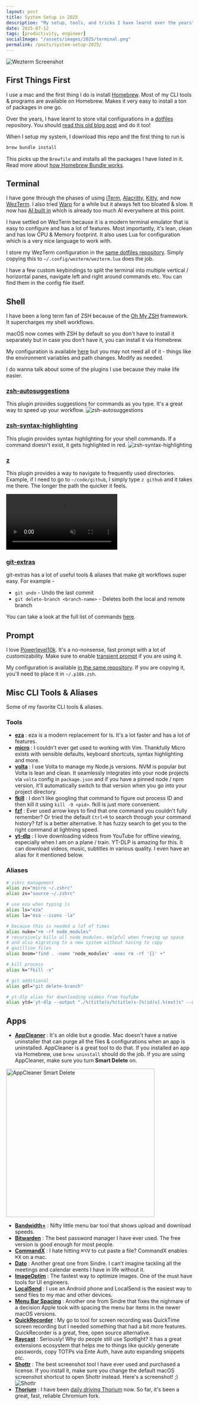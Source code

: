 ```yaml
---
layout: post
title: System Setup in 2025
description: "My setup, tools, and tricks I have learnt over the years"
date: 2025-07-12
tags: [productivity, engineer]
socialImage: "/assets/images/2025/terminal.png"
permalink: /posts/system-setup-2025/
---
```


![Wezterm Screenshot](/assets/images/2025/terminal.png)

## First Things First
I use a mac and the first thing I do is install [Homebrew](https://brew.sh/). Most of my CLI tools & programs are available on Homebrew. Makes it very easy to install a ton of packages in one go. 

Over the years, I have learnt to store vital configurations in a [dotfiles](https://github.com/praveenpuglia/dotfiles) repository. You should [read this old blog post](https://blog.smalleycreative.com/using-git-and-github-to-manage-your-dotfiles/) and do it too! 

When I setup my system, I download this repo and the first thing to run is 
```sh
brew bundle install
```
This picks up the `Brewfile` and installs all the packages I have listed in it. Read more about [how Homebrew Bundle works](https://docs.brew.sh/Brew-Bundle-and-Brewfile).

## Terminal
I have gone through the phases of using [iTerm](https://iterm2.com/), [Alacritty](https://github.com/alacritty/alacritty), [Kitty](https://sw.kovidgoyal.net/kitty/), and now [WezTerm](https://wezterm.org/). I also tried [Warp](https://www.warp.dev/) for a while but it always felt too bloated & slow. It now has [AI built in](https://www.warp.dev/warp-ai) which is already too much AI everywhere at this point. 

I have settled on WezTerm because it is a modern terminal emulator that is easy to configure and has a lot of features. Most importantly, it's lean, clean and has low CPU & Memory footprint. It also uses Lua for configuration which is a very nice language to work with. 

I store my WezTerm configuration in the [same dotfiles repository](https://github.com/praveenpuglia/dotfiles/blob/master/wezterm.lua). Simply copying this to `~/.config/wezterm/wezterm.lua` does the job.

I have a few custom keybindings to split the terminal into multiple vertical / horizontal panes, navigate left and right around commands etc. You can find them in the config file itself. 

## Shell
I have been a long term fan of ZSH because of the [Oh My ZSH](https://ohmyz.sh/) framework. It supercharges my shell workflows. 

macOS now comes with ZSH by default so you don't have to install it separately but in case you don't have it, you can install it via Homebrew.

My configuration is available [here](https://github.com/praveenpuglia/dotfiles/blob/master/.zshrc) but you may not need all of it - things like the environment variables and path changes. Modify as needed.

I do wanna talk about some of the plugins I use because they make life easier. 

### [zsh-autosuggestions](https://github.com/zsh-users/zsh-autosuggestions)
This plugin provides suggestions for commands as you type. It's a great way to speed up your workflow.
![zsh-autosuggestions](/assets/images/2025/zsh-autosuggestions.png)

### [zsh-syntax-highlighting](https://github.com/zsh-users/zsh-syntax-highlighting)
This plugin provides syntax highlighting for your shell commands. If a command doesn't exist, it gets highlighted in red.
![zsh-syntax-highlighting](/assets/images/2025/zsh-syntax-highlighting.png)

### [z](https://github.com/agkozak/zsh-z)
This plugin provides a way to navigate to frequently used directories. Example, if I need to go to `~/code/github`, I simply type `z github` and it takes me there. The longer the path the quicker it feels. 

<video src="/assets/images/2025/zsh-z.mp4" autoplay loop muted playsinline></video>

### [git-extras](https://github.com/tj/git-extras)
git-extras has a lot of useful tools & aliases that make git workflows super easy. For example - 
- `git undo` - Undo the last commit
- `git delete-branch <branch-name>` - Deletes both the local and remote branch

You can take a look at the full list of commands [here](https://github.com/tj/git-extras/blob/main/Commands.md).

## Prompt
I love [Powerlevel10k](https://github.com/romkatv/powerlevel10k). It's a no-nonsense, fast prompt with a lot of customizability. Make sure to enable [transient prompt](https://github.com/romkatv/powerlevel10k#transient-prompt) if you are using it. 

My configuration is available [in the same repository](https://github.com/praveenpuglia/dotfiles/blob/master/.p10k.zsh). If you are copying it, you'll need to place it in `~/.p10k.zsh`.

## Misc CLI Tools & Aliases
Some of my favorite CLI tools & aliases.

### Tools

- **[eza](https://github.com/eza-community/eza)** : eza is a modern replacement for ls. It's a lot faster and has a lot of features.  
- **[micro](https://github.com/zyedidia/micro)** : I couldn't ever get used to working with Vim. Thankfully Micro exists with sensible defaults, keyboard shortcuts, syntax highlighting and more. 
- **[volta](https://volta.sh/)** : I use Volta to manage my Node.js versions. NVM is popular but Volta is lean and clean. It seamlessly integrates into your node projects via `volta` config in `package.json` and if you have a pinned node / npm version, it'll automatically switch to that version when you go into your project directory. 
- **[fkill](https://github.com/sindresorhus/fkill-cli)** : I don't like googling that command to figure out process ID and then kill it using `kill -9 <pid>`. fkill is just more convenient.
- **[fzf](https://github.com/junegunn/fzf)** : Ever used arrow keys to find that one command you couldn't fully remember? Or tried the default `Ctrl+R` to search through your command history? fzf is a better alternative. It has fuzzy search to get you to the right command at lightning speed.
- **[yt-dlp](https://github.com/yt-dlp/yt-dlp)** : I love downloading videos from YouTube for offline viewing, especially when I am on a plane / train. YT-DLP is amazing for this. It can download videos, music, subtitles in various quality. I even have an alias for it mentioned below. 

### Aliases
```sh
# zshrc management
alias zc="micro ~/.zshrc"
alias zs="source ~/.zshrc"

# use eza when typing ls
alias ls="eza"
alias la="eza --icons -la"

# because this is needed a lof of times
alias nuke="rm -rf node_modules"
# recursively kills all node_modules. Helpful when freeing up space
# and also migrating to a new system without having to copy
# gazillion files
alias boom="find . -name "node_modules" -exec rm -rf '{}' +"

# kill process
alias k="fkill -v"

# git additional 
alias gdl="git delete-branch"

# yt-dlp alias for downloading videos from YouTube
alias ytd='yt-dlp --output "./%(title)s/%(title)s-[%(id)s].%(ext)s" --all-subs -f "bestvideo[ext=mp4]+bestaudio[ext=m4a]/mp4"'
```

## Apps

- **[AppCleaner](https://freemacsoft.net/appcleaner/)** : It's an oldie but a goodie. Mac doesn't have a native uninstaller that can purge all the files & configurations when an app is uninstalled. AppCleaner is a great tool to do that. If you installed an app via Homebrew, use `brew uninstall` should do the job. If you are using AppCleaner, make sure you turn **Smart Delete** on. 

<img width="400" src="/assets/images/2025/appcleaner-smart-delete.png" alt="AppCleaner Smart Delete">

- **[Bandwidth+](https://apps.apple.com/us/app/bandwidth/id490461369?mt=12)** : Nifty little menu bar tool that shows upload and download speeds.
- **[Bitwarden](https://bitwarden.com/)** : The best password manager I have ever used. The free version is good enough for most people.
- **[CommandX](https://sindresorhus.com/command-x)** : I hate hitting <kbd>⌘</kbd><kbd>⌥</kbd><kbd>V</kbd> to cut paste a file? CommandX enables <kbd>⌘</kbd><kbd>X</kbd> on a mac. 
- **[Dato](https://sindresorhus.com/dato)** : Another great one from Sindre. I can't imagine tackling all the meetings and calendar events I have in life without it. 
- **[ImageOptim](https://imageoptim.com/)** : The fastest way to optimize images. One of the must have tools for UI engineers. 
- **[LocalSend](https://localsend.org/)** : I use an Android phone and LocalSend is the easiest way to send files to my mac and other devices. 
- **[Menu Bar Spacing](https://sindresorhus.com/menu-bar-spacing)** : Another one from Sindre that fixes the nighmare of a decision Apple took with spacing the menu bar items in the newer macOS versions. 
- **[QuickRecorder](https://lihaoyun6.github.io/quickrecorder/)** : My go to tool for screen recording was QuickTime screen recording but I needed something that had a bit more features. QuickRecorder is a great, free, open source alternative. 
- **[Raycast](https://www.raycast.com/)** : Seriously! Why do people still use Spotlight? It has a great extensions ecosystem that helps me to things like quickly generate passwords, copy TOTPs via Ente Auth, have auto expanding snippets etc. 
- **[Shottr](https://shottr.cc/)** : The best screenshot tool I have ever used and purchased a license. If you install it, make sure you change the default macOS screenshot shortcut to open Shottr instead. Here's a screenshot! ;)
![Shottr](/assets/images/2025/shottr-preferences.png)
- **[Thorium](https://thorium.rocks/)** : I have been [daily driving Thorium](https://praveenpuglia.com/posts/daily-driving-thorium/) now. So far, it's been a great, fast, reliable Chromium fork. 



